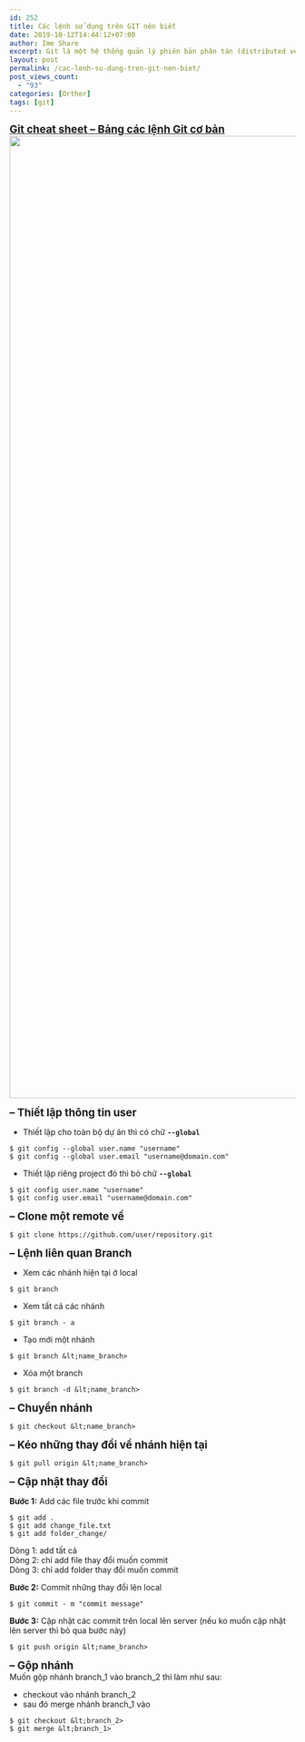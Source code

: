 ```yaml
---
id: 252
title: Các lệnh sử dụng trên GIT nên biết
date: 2019-10-12T14:44:12+07:00
author: Ime Share
excerpt: Git là một hệ thống quản lý phiên bản phân tán (distributed version control system) hỗ trợ quản lý code và lịch sử thay đổi, có khả năng tách nhánh (branch), hỗ trợ rất tốt cho teamwork, những việc như phân chia task, tổng hợp code trở nên dễ dàng hơn nhiều.
layout: post
permalink: /cac-lenh-su-dung-tren-git-nen-biet/
post_views_count:
  - "93"
categories: [Orther]
tags: [git]
---
```

<span style="text-decoration: underline;"><span style="font-size: 14pt;"><strong>Git cheat sheet &#8211; Bảng các lệnh Git cơ bản</strong></span></span>  
[<img class="alignleft wp-image-552 size-full" src="https://anhkevin.github.io/assets/img/uploads/2019/10/git-cheat-sheet-ime-share-blog.jpg" alt="" width="1200" height="1697" srcset="https://anhkevin.github.io/assets/img/uploads/2019/10/git-cheat-sheet-ime-share-blog.jpg 1200w, https://anhkevin.github.io/assets/img/uploads/2019/10/git-cheat-sheet-ime-share-blog-212x300.jpg 212w, https://anhkevin.github.io/assets/img/uploads/2019/10/git-cheat-sheet-ime-share-blog-724x1024.jpg 724w, https://anhkevin.github.io/assets/img/uploads/2019/10/git-cheat-sheet-ime-share-blog-768x1086.jpg 768w, https://anhkevin.github.io/assets/img/uploads/2019/10/git-cheat-sheet-ime-share-blog-1086x1536.jpg 1086w, https://anhkevin.github.io/assets/img/uploads/2019/10/git-cheat-sheet-ime-share-blog-106x150.jpg 106w, https://anhkevin.github.io/assets/img/uploads/2019/10/git-cheat-sheet-ime-share-blog-300x424.jpg 300w" sizes="(max-width: 1200px) 100vw, 1200px" />](https://anhkevin.github.io/assets/img/uploads/2019/10/git-cheat-sheet-ime-share-blog.jpg)

**<span style="font-size: 14pt;">&#8211; Thiết lập thông tin user</span>**

+ Thiết lập cho toàn bộ dự án thì có chữ **`--global`**

```
$ git config --global user.name "username"
$ git config --global user.email "username@domain.com"
```

+ Thiết lập riêng project đó thì bỏ chữ **`--global`**

```
$ git config user.name "username"
$ git config user.email "username@domain.com"
```

**<span style="font-size: 14pt;">&#8211; Clone một remote về</span>**

```
$ git clone https://github.com/user/repository.git
```

**<span style="font-size: 14pt;">&#8211; Lệnh liên quan Branch</span>**

+ Xem các nhánh hiện tại ở local

```
$ git branch
```

+ Xem tất cả các nhánh

```
$ git branch - a
```

+ Tạo mới một nhánh

```
$ git branch &lt;name_branch>
```

+ Xóa một branch

```
$ git branch -d &lt;name_branch>
```

**<span style="font-size: 14pt;">&#8211; Chuyển nhánh</span>**

```
$ git checkout &lt;name_branch>
```

**<span style="font-size: 14pt;">&#8211; Kéo những thay đổi về nhánh hiện tại</span>**

```
$ git pull origin &lt;name_branch>
```

**<span style="font-size: 14pt;">&#8211; Cập nhật thay đổi</span>**

**Bước 1:** Add các file trước khi commit

```
$ git add .
$ git add change_file.txt
$ git add folder_change/
```

Dòng 1: add tất cả  
Dòng 2: chỉ add file thay đổi muốn commit  
Dòng 3: chỉ add folder thay đổi muốn commit

**Bước 2:** Commit những thay đổi lên local

```
$ git commit - m "commit message"
```

**Bước 3:** Cập nhật các commit trên local lên server (nếu ko muốn cập nhật lên server thì bỏ qua bước này)

```
$ git push origin &lt;name_branch>
```

**<span style="font-size: 14pt;">&#8211; Gộp nhánh</span>**  
Muốn gộp nhánh branch\_1 vào branch\_2 thì làm như sau:  
+ checkout vào nhánh branch_2  
+ sau đó merge nhánh branch_1 vào

```
$ git checkout &lt;branch_2>
$ git merge &lt;branch_1>
```